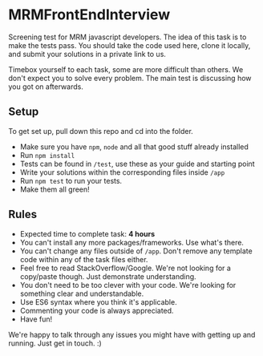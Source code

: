 # MRMFrontEndInterview
Screening test for MRM javascript developers. The idea of this task is to make the tests pass. 
You should take the code used here, clone it locally, and submit your solutions in a private link to us.

Timebox yourself to each task, some are more difficult than others. We don't expect you to solve every problem. 
The main test is discussing how you got on afterwards.

## Setup

To get set up, pull down this repo and cd into the folder.
 - Make sure you have `npm`, `node` and all that good stuff already installed 
 - Run `npm install`
 - Tests can be found in `/test`, use these as your guide and starting point
 - Write your solutions within the corresponding files inside `/app`
 - Run `npm test` to run your tests.
 - Make them all green!

## Rules

 - Expected time to complete task: **4 hours**
 - You can't install any more packages/frameworks. Use what's there.
 - You can't change any files outside of `/app`. Don't remove any template code within any of the task files either.
 - Feel free to read StackOverflow/Google. We're not looking for a copy/paste though. Just demonstrate understanding.
 - You don't need to be too clever with your code. We're looking for something clear and understandable.
 - Use ES6 syntax where you think it's applicable.
 - Commenting your code is always appreciated.
 - Have fun!
 
 We're happy to talk through any issues you might have with getting up and running. Just get in touch.  :)
